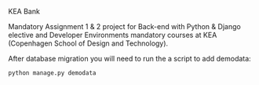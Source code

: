 KEA Bank

Mandatory Assignment 1 & 2 project for Back-end with Python & Django elective and Developer Environments mandatory courses at KEA (Copenhagen School of Design and Technology).

After database migration you will need to run the a script to add demodata:

```python
python manage.py demodata
```

